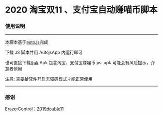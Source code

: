 # 2020 淘宝双11 、支付宝自动赚喵币脚本

### 使用说明

---

本脚本基于[auto.js](https://github.com/hyb1996/Auto.js)完成

下载 JS 脚本并用 AutojsApp 内运行即可

也可直接下载[Apk](https://github.com/RoarRain/2020TaoBao1111/releases/) Apk 包含淘宝、支付宝赚喵币 ps: apk 可能会有风险提示，介意者慎用

注意: 需要给软件开启无障碍模式才能正常使用

---

### 感谢

ErazerControl：[2019double11](https://github.com/ErazerControl/2019double11)
